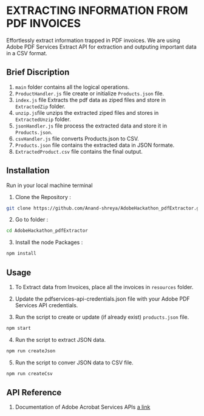 
# EXTRACTING INFORMATION FROM PDF INVOICES

Effortlessly extract information trapped in PDF invoices. We are using Adobe PDF Services Extract API for extraction and outputing important data in a CSV format.


## Brief Discription

1. `main` folder contains all the logical operations.
2. `ProductHandler.js` file create or initialize `Products.json` file.
3. `index.js` file Extracts the pdf data as ziped files and store in `ExtractedZip` folder.
4. `unzip.js`file unzips the extracted ziped files and stores in `ExtractedUnzip` folder.
5. `jsonHandler.js` file process the extracted data and store it in `Products.json`.
6. `csvHandler.js` file converts Products.json to CSV.
7. `Products.json` file contains the extracted data in JSON formate.
8. `ExtractedProduct.csv` file contains the final output.
## Installation
Run in your local machine terminal
 1. Clone the Repository :
```bash
git clone https://github.com/Anand-shreya/AdobeHackathon_pdfExtractor.git
```
2. Go to folder :
```bash
cd AdobeHackathon_pdfExtractor
```
3.  Install the node Packages :
  ```bash
npm install
```


## Usage

1. To Extract data from Invoices, place all the invoices in `resources` folder.

2. Update the pdfservices-api-credentials.json file with your Adobe PDF Services API credentials.
3. Run the script to create or update (if already exist) `products.json` file.
```bash
npm start
```
4. Run the script to extract JSON data.
```bash
npm run createJson
```
5. Run the script to conver JSON data to CSV file.
```bash
npm run createCsv
```
## API Reference
1. Documentation of Adobe Acrobat Services APIs
 [a link](https://developer.adobe.com/document-services/docs/overview/)

